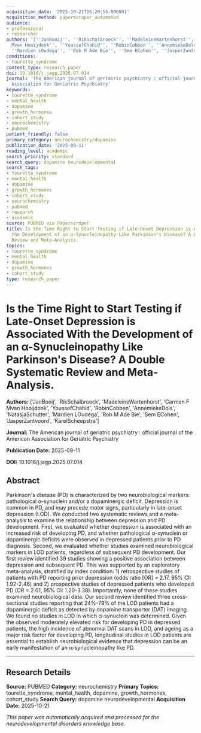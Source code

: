 ```yaml
---
acquisition_date: '2025-10-21T16:20:55.006881'
acquisition_method: paperscraper_automated
audience:
- professional
- researcher
authors: '[''JanBooij'', ''RikSchalbroeck'', ''MadeleineWartenhorst'', ''Carmen F
  Mvan Hooijdonk'', ''YoussefChahid'', ''RobinCobben'', ''AnnemiekeDols'', ''NatasjaSchutter'',
  ''Mardien LOudega'', ''Rob M Ade Bie'', ''Sem ECohen'', ''JasperZantvoord'', ''KarelScheepstra'']'
conditions:
- tourette_syndrome
content_type: research_paper
doi: 10.1016/j.jagp.2025.07.014
journal: 'The American journal of geriatric psychiatry : official journal of the American
  Association for Geriatric Psychiatry'
keywords:
- tourette_syndrome
- mental_health
- dopamine
- growth_hormones
- cohort_study
- neurochemistry
- pubmed
patient_friendly: false
primary_category: neurochemistry/dopamine
publication_date: '2025-09-11'
reading_level: academic
search_priority: standard
search_query: dopamine neurodevelopmental
search_tags:
- tourette_syndrome
- mental_health
- dopamine
- growth_hormones
- cohort_study
- neurochemistry
- pubmed
- research
- academic
source: PUBMED via Paperscraper
title: Is the Time Right to Start Testing if Late-Onset Depression is Associated With
  the Development of an α-Synucleinopathy Like Parkinson's Disease? A Double Systematic
  Review and Meta-Analysis.
topics:
- tourette_syndrome
- mental_health
- dopamine
- growth_hormones
- cohort_study
type: research_paper
---
```


# Is the Time Right to Start Testing if Late-Onset Depression is Associated With the Development of an α-Synucleinopathy Like Parkinson's Disease? A Double Systematic Review and Meta-Analysis.

**Authors:** ['JanBooij', 'RikSchalbroeck', 'MadeleineWartenhorst', 'Carmen F Mvan Hooijdonk', 'YoussefChahid', 'RobinCobben', 'AnnemiekeDols', 'NatasjaSchutter', 'Mardien LOudega', 'Rob M Ade Bie', 'Sem ECohen', 'JasperZantvoord', 'KarelScheepstra']

**Journal:** The American journal of geriatric psychiatry : official journal of the American Association for Geriatric Psychiatry

**Publication Date:** 2025-09-11

**DOI:** 10.1016/j.jagp.2025.07.014

## Abstract

Parkinson's disease (PD) is characterized by two neurobiological markers: pathological α-synuclein and/or a dopaminergic deficit. Depression is common in PD, and may precede motor signs, particularly in late-onset depression (LOD). We conducted two systematic reviews and a meta-analysis to examine the relationship between depression and PD development. First, we evaluated whether depression is associated with an increased risk of developing PD, and whether pathological α-synuclein or dopaminergic deficits were observed in depressed patients prior to PD diagnosis. Second, we evaluated whether studies examined neurobiological markers in LOD patients, regardless of subsequent PD development. Our first review identified 39 studies showing a positive association between depression and subsequent PD. This was supported by an exploratory meta-analysis, stratified by index condition: 1) retrospective studies of patients with PD reporting prior depression (odds ratio [OR] = 2.17, 95% CI: 1.92-2.46) and 2) prospective studies of depressed patients who developed PD (OR = 2.01, 95% CI: 1.20-3.38). Importantly, none of these studies examined neurobiological data. Our second review identified three cross-sectional studies reporting that 24%-79% of the LOD patients had a dopaminergic deficit as detected by dopamine transporter (DAT) imaging. We found no studies in LOD in which α-synuclein was determined. Given the observed moderately elevated risk for developing PD in depressed patients, the high incidence of abnormal DAT scans in LOD, and ageing as a major risk factor for developing PD, longitudinal studies in LOD patients are essential to establish neurobiological evidence that depression can be an early manifestation of an α-synucleinopathy like PD.

---

## Research Details

**Source:** PUBMED
**Category:** neurochemistry
**Primary Topics:** tourette_syndrome, mental_health, dopamine, growth_hormones, cohort_study
**Search Query:** dopamine neurodevelopmental
**Acquisition Date:** 2025-10-21

*This paper was automatically acquired and processed for the neurodevelopmental disorders knowledge base.*
